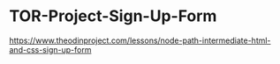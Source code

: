 # TOR-Project-Sign-Up-Form
https://www.theodinproject.com/lessons/node-path-intermediate-html-and-css-sign-up-form
